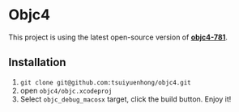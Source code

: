 # Objc4

This project is using the latest open-source version of **[objc4-781](https://opensource.apple.com/tarballs/objc4/)**.



## Installation

1. ``` git clone git@github.com:tsuiyuenhong/objc4.git ```
2. open `objc4/objc.xcodeproj`
3. Select `objc_debug_macosx` target, click the build button. Enjoy it!
